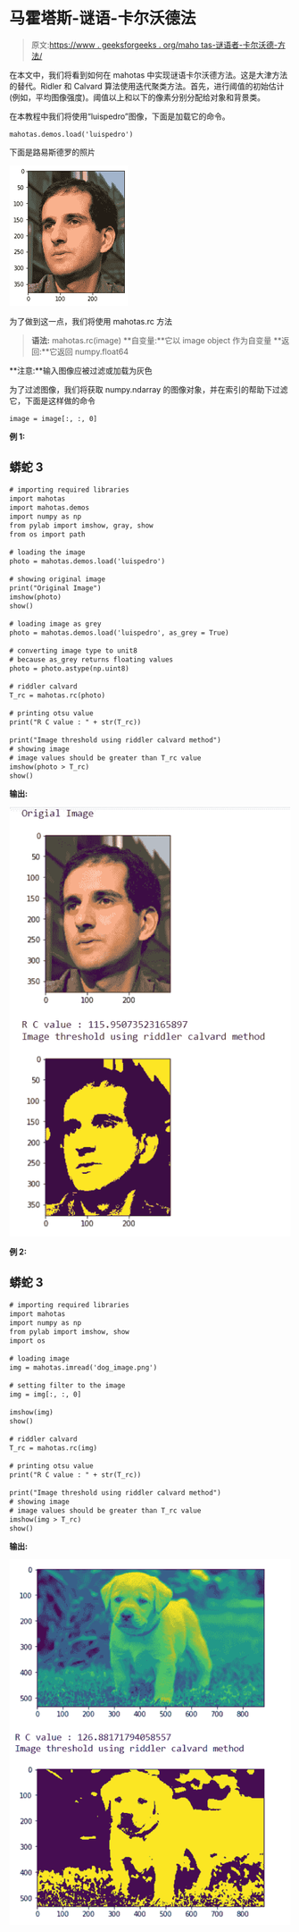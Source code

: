 # 马霍塔斯-谜语-卡尔沃德法

> 原文:[https://www . geeksforgeeks . org/maho tas-谜语者-卡尔沃德-方法/](https://www.geeksforgeeks.org/mahotas-riddler-calvard-method/)

在本文中，我们将看到如何在 mahotas 中实现谜语卡尔沃德方法。这是大津方法的替代。Ridler 和 Calvard 算法使用迭代聚类方法。首先，进行阈值的初始估计(例如，平均图像强度)。阈值以上和以下的像素分别分配给对象和背景类。

在本教程中我们将使用“luispedro”图像，下面是加载它的命令。

```
mahotas.demos.load('luispedro')
```

下面是路易斯德罗的照片

![](img/af76849307e7da8176a40c662f761c77.png)

为了做到这一点，我们将使用 mahotas.rc 方法

> **语法:** mahotas.rc(image)
> **自变量:**它以 image object 作为自变量
> **返回:**它返回 numpy.float64

**注意:**输入图像应被过滤或加载为灰色

为了过滤图像，我们将获取 numpy.ndarray 的图像对象，并在索引的帮助下过滤它，下面是这样做的命令

```
image = image[:, :, 0]
```

**例 1:**

## 蟒蛇 3

```
# importing required libraries
import mahotas
import mahotas.demos
import numpy as np
from pylab import imshow, gray, show
from os import path

# loading the image
photo = mahotas.demos.load('luispedro')

# showing original image
print("Original Image")
imshow(photo)
show()

# loading image as grey
photo = mahotas.demos.load('luispedro', as_grey = True)

# converting image type to unit8
# because as_grey returns floating values
photo = photo.astype(np.uint8)

# riddler calvard
T_rc = mahotas.rc(photo)

# printing otsu value
print("R C value : " + str(T_rc))

print("Image threshold using riddler calvard method")
# showing image
# image values should be greater than T_rc value
imshow(photo > T_rc)
show()
```

**输出:**

![](img/6f9d8ca45be036447526db9012e97529.png)

**例 2:**

## 蟒蛇 3

```
# importing required libraries
import mahotas
import numpy as np
from pylab import imshow, show
import os

# loading image
img = mahotas.imread('dog_image.png')

# setting filter to the image
img = img[:, :, 0]

imshow(img)
show()

# riddler calvard
T_rc = mahotas.rc(img)

# printing otsu value
print("R C value : " + str(T_rc))

print("Image threshold using riddler calvard method")
# showing image
# image values should be greater than T_rc value
imshow(img > T_rc)
show()
```

**输出:**

![](img/3dfbd8db549cb9e2c130275009c1fd7a.png)
